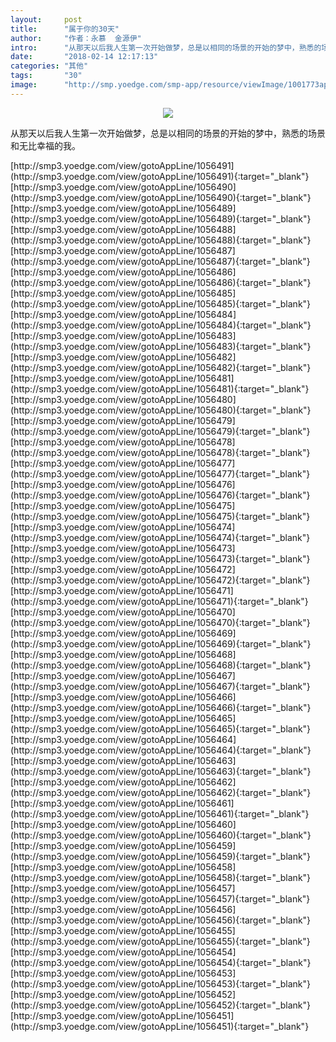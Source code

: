 ```yaml
---
layout:     post
title:      "属于你的30天"
author:     "作者：永慕  金源伊"
intro:      "从那天以后我人生第一次开始做梦，总是以相同的场景的开始的梦中，熟悉的场景和无比幸福的我。"
date:       "2018-02-14 12:17:13"
categories: "其他"
tags:       "30"
image:      "http://smp.yoedge.com/smp-app/resource/viewImage/1001773appline.png"
---
```

<div style="text-align: center">
<p><img src="http://smp.yoedge.com/smp-app/resource/viewImage/1001773appline.png"/></p>
</div>
<p class="post-meta">
<span>从那天以后我人生第一次开始做梦，总是以相同的场景的开始的梦中，熟悉的场景和无比幸福的我。</span>
</p>
[http://smp3.yoedge.com/view/gotoAppLine/1056491](http://smp3.yoedge.com/view/gotoAppLine/1056491){:target="_blank"}
[http://smp3.yoedge.com/view/gotoAppLine/1056490](http://smp3.yoedge.com/view/gotoAppLine/1056490){:target="_blank"}
[http://smp3.yoedge.com/view/gotoAppLine/1056489](http://smp3.yoedge.com/view/gotoAppLine/1056489){:target="_blank"}
[http://smp3.yoedge.com/view/gotoAppLine/1056488](http://smp3.yoedge.com/view/gotoAppLine/1056488){:target="_blank"}
[http://smp3.yoedge.com/view/gotoAppLine/1056487](http://smp3.yoedge.com/view/gotoAppLine/1056487){:target="_blank"}
[http://smp3.yoedge.com/view/gotoAppLine/1056486](http://smp3.yoedge.com/view/gotoAppLine/1056486){:target="_blank"}
[http://smp3.yoedge.com/view/gotoAppLine/1056485](http://smp3.yoedge.com/view/gotoAppLine/1056485){:target="_blank"}
[http://smp3.yoedge.com/view/gotoAppLine/1056484](http://smp3.yoedge.com/view/gotoAppLine/1056484){:target="_blank"}
[http://smp3.yoedge.com/view/gotoAppLine/1056483](http://smp3.yoedge.com/view/gotoAppLine/1056483){:target="_blank"}
[http://smp3.yoedge.com/view/gotoAppLine/1056482](http://smp3.yoedge.com/view/gotoAppLine/1056482){:target="_blank"}
[http://smp3.yoedge.com/view/gotoAppLine/1056481](http://smp3.yoedge.com/view/gotoAppLine/1056481){:target="_blank"}
[http://smp3.yoedge.com/view/gotoAppLine/1056480](http://smp3.yoedge.com/view/gotoAppLine/1056480){:target="_blank"}
[http://smp3.yoedge.com/view/gotoAppLine/1056479](http://smp3.yoedge.com/view/gotoAppLine/1056479){:target="_blank"}
[http://smp3.yoedge.com/view/gotoAppLine/1056478](http://smp3.yoedge.com/view/gotoAppLine/1056478){:target="_blank"}
[http://smp3.yoedge.com/view/gotoAppLine/1056477](http://smp3.yoedge.com/view/gotoAppLine/1056477){:target="_blank"}
[http://smp3.yoedge.com/view/gotoAppLine/1056476](http://smp3.yoedge.com/view/gotoAppLine/1056476){:target="_blank"}
[http://smp3.yoedge.com/view/gotoAppLine/1056475](http://smp3.yoedge.com/view/gotoAppLine/1056475){:target="_blank"}
[http://smp3.yoedge.com/view/gotoAppLine/1056474](http://smp3.yoedge.com/view/gotoAppLine/1056474){:target="_blank"}
[http://smp3.yoedge.com/view/gotoAppLine/1056473](http://smp3.yoedge.com/view/gotoAppLine/1056473){:target="_blank"}
[http://smp3.yoedge.com/view/gotoAppLine/1056472](http://smp3.yoedge.com/view/gotoAppLine/1056472){:target="_blank"}
[http://smp3.yoedge.com/view/gotoAppLine/1056471](http://smp3.yoedge.com/view/gotoAppLine/1056471){:target="_blank"}
[http://smp3.yoedge.com/view/gotoAppLine/1056470](http://smp3.yoedge.com/view/gotoAppLine/1056470){:target="_blank"}
[http://smp3.yoedge.com/view/gotoAppLine/1056469](http://smp3.yoedge.com/view/gotoAppLine/1056469){:target="_blank"}
[http://smp3.yoedge.com/view/gotoAppLine/1056468](http://smp3.yoedge.com/view/gotoAppLine/1056468){:target="_blank"}
[http://smp3.yoedge.com/view/gotoAppLine/1056467](http://smp3.yoedge.com/view/gotoAppLine/1056467){:target="_blank"}
[http://smp3.yoedge.com/view/gotoAppLine/1056466](http://smp3.yoedge.com/view/gotoAppLine/1056466){:target="_blank"}
[http://smp3.yoedge.com/view/gotoAppLine/1056465](http://smp3.yoedge.com/view/gotoAppLine/1056465){:target="_blank"}
[http://smp3.yoedge.com/view/gotoAppLine/1056464](http://smp3.yoedge.com/view/gotoAppLine/1056464){:target="_blank"}
[http://smp3.yoedge.com/view/gotoAppLine/1056463](http://smp3.yoedge.com/view/gotoAppLine/1056463){:target="_blank"}
[http://smp3.yoedge.com/view/gotoAppLine/1056462](http://smp3.yoedge.com/view/gotoAppLine/1056462){:target="_blank"}
[http://smp3.yoedge.com/view/gotoAppLine/1056461](http://smp3.yoedge.com/view/gotoAppLine/1056461){:target="_blank"}
[http://smp3.yoedge.com/view/gotoAppLine/1056460](http://smp3.yoedge.com/view/gotoAppLine/1056460){:target="_blank"}
[http://smp3.yoedge.com/view/gotoAppLine/1056459](http://smp3.yoedge.com/view/gotoAppLine/1056459){:target="_blank"}
[http://smp3.yoedge.com/view/gotoAppLine/1056458](http://smp3.yoedge.com/view/gotoAppLine/1056458){:target="_blank"}
[http://smp3.yoedge.com/view/gotoAppLine/1056457](http://smp3.yoedge.com/view/gotoAppLine/1056457){:target="_blank"}
[http://smp3.yoedge.com/view/gotoAppLine/1056456](http://smp3.yoedge.com/view/gotoAppLine/1056456){:target="_blank"}
[http://smp3.yoedge.com/view/gotoAppLine/1056455](http://smp3.yoedge.com/view/gotoAppLine/1056455){:target="_blank"}
[http://smp3.yoedge.com/view/gotoAppLine/1056454](http://smp3.yoedge.com/view/gotoAppLine/1056454){:target="_blank"}
[http://smp3.yoedge.com/view/gotoAppLine/1056453](http://smp3.yoedge.com/view/gotoAppLine/1056453){:target="_blank"}
[http://smp3.yoedge.com/view/gotoAppLine/1056452](http://smp3.yoedge.com/view/gotoAppLine/1056452){:target="_blank"}
[http://smp3.yoedge.com/view/gotoAppLine/1056451](http://smp3.yoedge.com/view/gotoAppLine/1056451){:target="_blank"}


